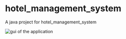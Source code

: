 # hotel_management_system

A java project for hotel_management_system

![gui of the application](/readme_images/Screenshot%202024-04-28%20at%2011.52.35 PM.png)